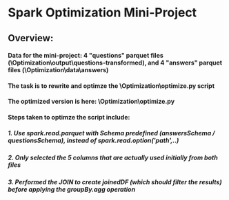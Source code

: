 # Spark Optimization Mini-Project

## Overview:
#### Data for the mini-project: 4 "questions" parquet files (\Optimization\output\questions-transformed), and 4 "answers" parquet files (\Optimization\data\answers)
#### The task is to rewrite and optimze the \Optimization\optimize.py script
#### The optimized version is here: \Optimization\optimize.py
#### Steps taken to optimze the script include:
##### 1. Use spark.read.parquet with Schema predefined (answersSchema / questionsSchema), instead of spark.read.option('path',..)
##### 2. Only selected the 5 columns that are actually used initially from both files
##### 3. Performed the JOIN to create joinedDF (which should filter the results) before applying the groupBy.agg operation






